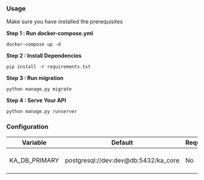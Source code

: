 ### Usage

Make sure you have installed the prerequisites

**Step 1 : Run docker-compose.yml**

```
docker-compose up -d
``` 

**Step 2 : Install Dependencies**

```
pip install -r requirements.txt
``` 

**Step 3 : Run migration**

```
python manage.py migrate
``` 

**Step 4 : Serve Your API**

```
python manage.py runserver
```

### Configuration

| Variable            | Default                               | Required  | Description                  |
| --------------      | ------------------------------------- | --------- | ---------------------------- |
| KA_DB_PRIMARY       | postgresql://dev:dev@db:5432/ka_core  | No        | Postgres URI for master db   |
